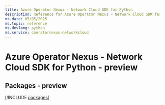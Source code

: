 ```yaml
---
title: Azure Operator Nexus - Network Cloud SDK for Python
description: Reference for Azure Operator Nexus - Network Cloud SDK for Python
ms.date: 05/05/2025
ms.topic: reference
ms.devlang: python
ms.service: operatornexus-networkcloud
---
```

# Azure Operator Nexus - Network Cloud SDK for Python - preview
## Packages - preview
[!INCLUDE [packages](operator-nexus---network-cloud-index.md)]